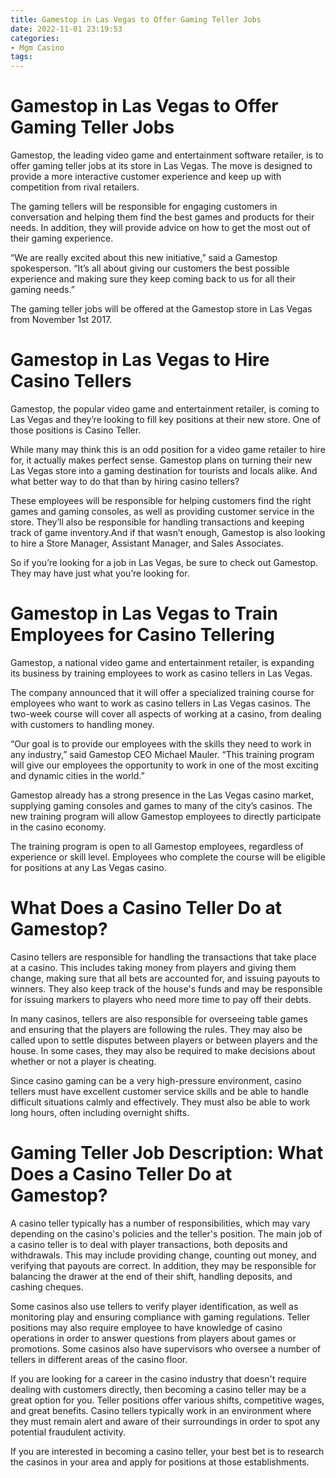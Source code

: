 ```yaml
---
title: Gamestop in Las Vegas to Offer Gaming Teller Jobs
date: 2022-11-01 23:19:53
categories:
- Mgm Casino
tags:
---
```



#  Gamestop in Las Vegas to Offer Gaming Teller Jobs

Gamestop, the leading video game and entertainment software retailer, is to offer gaming teller jobs at its store in Las Vegas. The move is designed to provide a more interactive customer experience and keep up with competition from rival retailers.

The gaming tellers will be responsible for engaging customers in conversation and helping them find the best games and products for their needs. In addition, they will provide advice on how to get the most out of their gaming experience.

“We are really excited about this new initiative,” said a Gamestop spokesperson. “It’s all about giving our customers the best possible experience and making sure they keep coming back to us for all their gaming needs.”

The gaming teller jobs will be offered at the Gamestop store in Las Vegas from November 1st 2017.

#  Gamestop in Las Vegas to Hire Casino Tellers

Gamestop, the popular video game and entertainment retailer, is coming to Las Vegas and they’re looking to fill key positions at their new store. One of those positions is Casino Teller.

While many may think this is an odd position for a video game retailer to hire for, it actually makes perfect sense. Gamestop plans on turning their new Las Vegas store into a gaming destination for tourists and locals alike. And what better way to do that than by hiring casino tellers?

These employees will be responsible for helping customers find the right games and gaming consoles, as well as providing customer service in the store. They’ll also be responsible for handling transactions and keeping track of game inventory.And if that wasn’t enough, Gamestop is also looking to hire a Store Manager, Assistant Manager, and Sales Associates.

So if you’re looking for a job in Las Vegas, be sure to check out Gamestop. They may have just what you’re looking for.

#  Gamestop in Las Vegas to Train Employees for Casino Tellering

Gamestop, a national video game and entertainment retailer, is expanding its business by training employees to work as casino tellers in Las Vegas.

The company announced that it will offer a specialized training course for employees who want to work as casino tellers in Las Vegas casinos. The two-week course will cover all aspects of working at a casino, from dealing with customers to handling money.

“Our goal is to provide our employees with the skills they need to work in any industry,” said Gamestop CEO Michael Mauler. “This training program will give our employees the opportunity to work in one of the most exciting and dynamic cities in the world.”

Gamestop already has a strong presence in the Las Vegas casino market, supplying gaming consoles and games to many of the city’s casinos. The new training program will allow Gamestop employees to directly participate in the casino economy.

The training program is open to all Gamestop employees, regardless of experience or skill level. Employees who complete the course will be eligible for positions at any Las Vegas casino.

#  What Does a Casino Teller Do at Gamestop?

Casino tellers are responsible for handling the transactions that take place at a casino. This includes taking money from players and giving them change, making sure that all bets are accounted for, and issuing payouts to winners. They also keep track of the house's funds and may be responsible for issuing markers to players who need more time to pay off their debts.

In many casinos, tellers are also responsible for overseeing table games and ensuring that the players are following the rules. They may also be called upon to settle disputes between players or between players and the house. In some cases, they may also be required to make decisions about whether or not a player is cheating.

Since casino gaming can be a very high-pressure environment, casino tellers must have excellent customer service skills and be able to handle difficult situations calmly and effectively. They must also be able to work long hours, often including overnight shifts.

#  Gaming Teller Job Description: What Does a Casino Teller Do at Gamestop?

A casino teller typically has a number of responsibilities, which may vary depending on the casino's policies and the teller's position. The main job of a casino teller is to deal with player transactions, both deposits and withdrawals. This may include providing change, counting out money, and verifying that payouts are correct. In addition, they may be responsible for balancing the drawer at the end of their shift, handling deposits, and cashing cheques.

Some casinos also use tellers to verify player identification, as well as monitoring play and ensuring compliance with gaming regulations. Teller positions may also require employee to have knowledge of casino operations in order to answer questions from players about games or promotions. Some casinos also have supervisors who oversee a number of tellers in different areas of the casino floor.

If you are looking for a career in the casino industry that doesn't require dealing with customers directly, then becoming a casino teller may be a great option for you. Teller positions offer various shifts, competitive wages, and great benefits. Casino tellers typically work in an environment where they must remain alert and aware of their surroundings in order to spot any potential fraudulent activity.

If you are interested in becoming a casino teller, your best bet is to research the casinos in your area and apply for positions at those establishments.